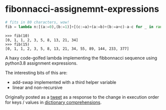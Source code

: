 fibonnacci-assignemnt-expressions
=================================

```python
# fits in 80 characters, wow!
fib = lambda n:[(a:=0),(b:=1)]+[(c:=a)+(a:=b)+(b:=a+c)-a-c for _ in range(n-2)]
```

```pycon
>>> fib(10)
[0, 1, 1, 2, 3, 5, 8, 13, 21, 34]
>>> fib(15)
[0, 1, 1, 2, 3, 5, 8, 13, 21, 34, 55, 89, 144, 233, 377]
```

A haxy code-golfed lambda implementing the fibbonnacci sequence using python3.8
assignment expressions.

The interesting bits of this are:
- add-swap implemented with a third helper variable
- linear and non-recursive

Originally posted as a [tweet] as a response to the change in execution order
for keys / values in [dictionary comprehensions][python/cpython#14139].

[tweet]: https://twitter.com/codewithanthony/status/1140847842145161216
[python/cpython#14139]: https://github.com/python/cpython/pull/14139
